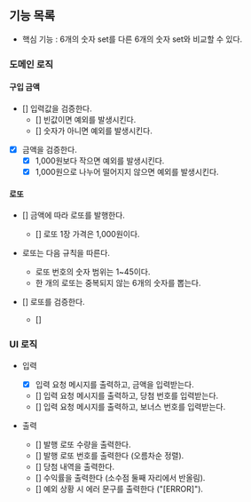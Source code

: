 ## 기능 목록

- 핵심 기능 : 6개의 숫자 set를 다른 6개의 숫자 set와 비교할 수 있다.

### 도메인 로직

#### 구입 금액

- [] 입력값을 검증한다.
  - [] 빈값이면 예외를 발생시킨다.
  - [] 숫자가 아니면 예외를 발생시킨다.

- [x] 금액을 검증한다.
  - [x] 1,000원보다 작으면 예외를 발생시킨다.
  - [x] 1,000원으로 나누어 떨어지지 않으면 예외를 발생시킨다.

#### 로또

- [] 금액에 따라 로또를 발행한다.
  - [] 로또 1장 가격은 1,000원이다.

- 로또는 다음 규칙을 따른다.
  - 로또 번호의 숫자 범위는 1~45이다.
  - 한 개의 로또는 중복되지 않는 6개의 숫자를 뽑는다.

- [] 로또를 검증한다.
  - [] 

### UI 로직

- 입력
  - [x] 입력 요청 메시지를 출력하고, 금액을 입력받는다.
  - [] 입력 요청 메시지를 출력하고, 당첨 번호를 입력받는다.
  - [] 입력 요청 메시지를 출력하고, 보너스 번호를 입력받는다.

- 출력
  - [] 발행 로또 수량을 출력한다.
  - [] 발행 로또 번호를 출력한다 (오름차순 정렬).
  - [] 당첨 내역을 출력한다.
  - [] 수익률을 출력한다 (소수점 둘째 자리에서 반올림).
  - [] 예외 상황 시 에러 문구를 출력한다 ("[ERROR]").